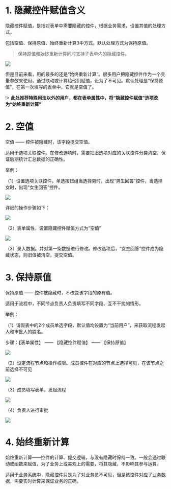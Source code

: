# 1. 隐藏控件赋值含义

隐藏控件赋值，是指对表单中需要隐藏的控件，根据业务需求，设置其值的处理方式。

包括空值、保持原值、始终重新计算3中方式。默认处理方式为保持原值。

> 保持原值和始终重新计算同时支持子表单内的隐藏控件。

![](../img/6-2-6i1.png)

但是目前来看，用的最多的还是“始终重新计算”。很多用户把隐藏控件作为一个变量参数来使用，通过联动或计算给他们赋值，设为了不可见。默认处理是“保持原值”，在第一次填写的表单中，它就是空值了。

!> **此处推荐特殊用法以外的用户，都在表单属性中，将“隐藏控件赋值”选项改为“始终重新计算”**

# 2. 空值

空值 —— 控件被隐藏时，该字段提交空值。

适用于选项关联控件。在修改选项时，需要把旧选项对应的关联控件分类清空，保证后期统计汇总数据的正确性。

举例：

（1）设置选项关联控件，单选按钮组当选择男时，出现“男生回答”控件，当选择女时，出现“女生回答”控件。

![](../img/6-2-6i2.png)

详细的操作步骤如下：

![](../img/6-2-6i3.gif)

（2）表单属性，设置隐藏控件赋值方式为“空值”

![](../img/6-2-6i4.png)

（3）录入数据。并对第一条数据进行修改。修改选项后，“女生回答”控件成为隐藏状态，则旧值被清空，提交空值。

<!-- ![](../img/6-2-6i5.gif) -->


# 3. 保持原值

保持原值 —— 控件被隐藏时，不改变该字段的原有值。

适用于流程中，不同节点负责人负责填写不同字段、互不干扰的情形。

举例：

（1）请假表中的2个成员单选字段，默认值均设置为“当前用户”，来获取流程发起人和审批人的姓名。
	
步骤：【表单属性】 —— 【隐藏控件赋值】 —— 【保持原值】

![](../img/6-2-6i6.png)

（2）设定流程节点和操作权限。成员控件在对应的节点上选择可见，在该节点之前选择不可见

![](../img/6-2-6i7.png)

（3）成员填写表单，发起流程

![](../img/6-2-6i8.png)

（4）负责人进行审批

![](../img/6-2-6i9.png)


# 4. 始终重新计算

始终重新计算——控件的计算、提交逻辑，与没有隐藏时保持一致。一般会通过联动或函数来赋值，为了业务上或美观上的需要，将其隐藏，不影响其参与运算。

适用于业务系统中，隐藏控件只是为了对业务员不可见，但是该控件对应了业务数据，需要实时计算来保证业务的正确。